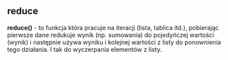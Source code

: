 ## reduce

**reduce()** - to funkcja która pracuje na iteracji (lista, tablica itd.), pobierając pierwsze dane redukuje wynik
(np. sumowania) do pojedyńczej wartości (wynik) i następnie używa wyniku i kolejnej wartości z listy do ponownienia
tego działania. I tak do wyczerpania elementów z listy.
